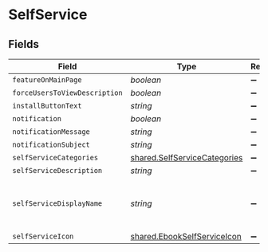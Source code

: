 # SelfService


## Fields

| Field                                                                        | Type                                                                         | Required                                                                     | Description                                                                  | Example                                                                      |
| ---------------------------------------------------------------------------- | ---------------------------------------------------------------------------- | ---------------------------------------------------------------------------- | ---------------------------------------------------------------------------- | ---------------------------------------------------------------------------- |
| `featureOnMainPage`                                                          | *boolean*                                                                    | :heavy_minus_sign:                                                           | N/A                                                                          |                                                                              |
| `forceUsersToViewDescription`                                                | *boolean*                                                                    | :heavy_minus_sign:                                                           | N/A                                                                          |                                                                              |
| `installButtonText`                                                          | *string*                                                                     | :heavy_minus_sign:                                                           | N/A                                                                          | Install                                                                      |
| `notification`                                                               | *boolean*                                                                    | :heavy_minus_sign:                                                           | N/A                                                                          |                                                                              |
| `notificationMessage`                                                        | *string*                                                                     | :heavy_minus_sign:                                                           | N/A                                                                          |                                                                              |
| `notificationSubject`                                                        | *string*                                                                     | :heavy_minus_sign:                                                           | N/A                                                                          |                                                                              |
| `selfServiceCategories`                                                      | [shared.SelfServiceCategories](../../models/shared/selfservicecategories.md) | :heavy_minus_sign:                                                           | N/A                                                                          |                                                                              |
| `selfServiceDescription`                                                     | *string*                                                                     | :heavy_minus_sign:                                                           | N/A                                                                          |                                                                              |
| `selfServiceDisplayName`                                                     | *string*                                                                     | :heavy_minus_sign:                                                           | N/A                                                                          | iPhone User Guide for iOS 10.3                                               |
| `selfServiceIcon`                                                            | [shared.EbookSelfServiceIcon](../../models/shared/ebookselfserviceicon.md)   | :heavy_minus_sign:                                                           | N/A                                                                          |                                                                              |